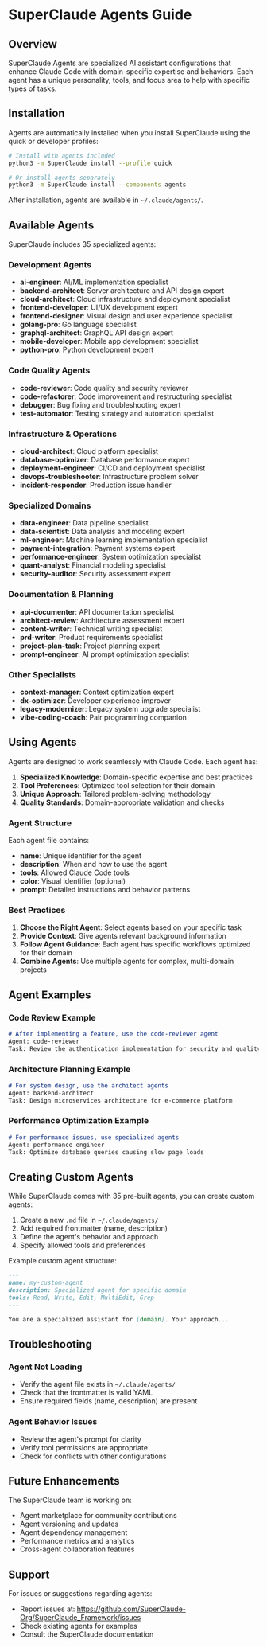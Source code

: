 # SuperClaude Agents Guide

## Overview

SuperClaude Agents are specialized AI assistant configurations that enhance Claude Code with domain-specific expertise and behaviors. Each agent has a unique personality, tools, and focus area to help with specific types of tasks.

## Installation

Agents are automatically installed when you install SuperClaude using the quick or developer profiles:

```bash
# Install with agents included
python3 -m SuperClaude install --profile quick

# Or install agents separately
python3 -m SuperClaude install --components agents
```

After installation, agents are available in `~/.claude/agents/`.

## Available Agents

SuperClaude includes 35 specialized agents:

### Development Agents
- **ai-engineer**: AI/ML implementation specialist
- **backend-architect**: Server architecture and API design expert
- **cloud-architect**: Cloud infrastructure and deployment specialist
- **frontend-developer**: UI/UX development expert
- **frontend-designer**: Visual design and user experience specialist
- **golang-pro**: Go language specialist
- **graphql-architect**: GraphQL API design expert
- **mobile-developer**: Mobile app development specialist
- **python-pro**: Python development expert

### Code Quality Agents
- **code-reviewer**: Code quality and security reviewer
- **code-refactorer**: Code improvement and restructuring specialist
- **debugger**: Bug fixing and troubleshooting expert
- **test-automator**: Testing strategy and automation specialist

### Infrastructure & Operations
- **cloud-architect**: Cloud platform specialist
- **database-optimizer**: Database performance expert
- **deployment-engineer**: CI/CD and deployment specialist
- **devops-troubleshooter**: Infrastructure problem solver
- **incident-responder**: Production issue handler

### Specialized Domains
- **data-engineer**: Data pipeline specialist
- **data-scientist**: Data analysis and modeling expert
- **ml-engineer**: Machine learning implementation specialist
- **payment-integration**: Payment systems expert
- **performance-engineer**: System optimization specialist
- **quant-analyst**: Financial modeling specialist
- **security-auditor**: Security assessment expert

### Documentation & Planning
- **api-documenter**: API documentation specialist
- **architect-review**: Architecture assessment expert
- **content-writer**: Technical writing specialist
- **prd-writer**: Product requirements specialist
- **project-plan-task**: Project planning expert
- **prompt-engineer**: AI prompt optimization specialist

### Other Specialists
- **context-manager**: Context optimization expert
- **dx-optimizer**: Developer experience improver
- **legacy-modernizer**: Legacy system upgrade specialist
- **vibe-coding-coach**: Pair programming companion

## Using Agents

Agents are designed to work seamlessly with Claude Code. Each agent has:

1. **Specialized Knowledge**: Domain-specific expertise and best practices
2. **Tool Preferences**: Optimized tool selection for their domain
3. **Unique Approach**: Tailored problem-solving methodology
4. **Quality Standards**: Domain-appropriate validation and checks

### Agent Structure

Each agent file contains:
- **name**: Unique identifier for the agent
- **description**: When and how to use the agent
- **tools**: Allowed Claude Code tools
- **color**: Visual identifier (optional)
- **prompt**: Detailed instructions and behavior patterns

### Best Practices

1. **Choose the Right Agent**: Select agents based on your specific task
2. **Provide Context**: Give agents relevant background information
3. **Follow Agent Guidance**: Each agent has specific workflows optimized for their domain
4. **Combine Agents**: Use multiple agents for complex, multi-domain projects

## Agent Examples

### Code Review Example
```markdown
# After implementing a feature, use the code-reviewer agent
Agent: code-reviewer
Task: Review the authentication implementation for security and quality
```

### Architecture Planning Example
```markdown
# For system design, use the architect agents
Agent: backend-architect
Task: Design microservices architecture for e-commerce platform
```

### Performance Optimization Example
```markdown
# For performance issues, use specialized agents
Agent: performance-engineer
Task: Optimize database queries causing slow page loads
```

## Creating Custom Agents

While SuperClaude comes with 35 pre-built agents, you can create custom agents:

1. Create a new `.md` file in `~/.claude/agents/`
2. Add required frontmatter (name, description)
3. Define the agent's behavior and approach
4. Specify allowed tools and preferences

Example custom agent structure:
```markdown
---
name: my-custom-agent
description: Specialized agent for specific domain
tools: Read, Write, Edit, MultiEdit, Grep
---

You are a specialized assistant for [domain]. Your approach...
```

## Troubleshooting

### Agent Not Loading
- Verify the agent file exists in `~/.claude/agents/`
- Check that the frontmatter is valid YAML
- Ensure required fields (name, description) are present

### Agent Behavior Issues
- Review the agent's prompt for clarity
- Verify tool permissions are appropriate
- Check for conflicts with other configurations

## Future Enhancements

The SuperClaude team is working on:
- Agent marketplace for community contributions
- Agent versioning and updates
- Agent dependency management
- Performance metrics and analytics
- Cross-agent collaboration features

## Support

For issues or suggestions regarding agents:
- Report issues at: https://github.com/SuperClaude-Org/SuperClaude_Framework/issues
- Check existing agents for examples
- Consult the SuperClaude documentation